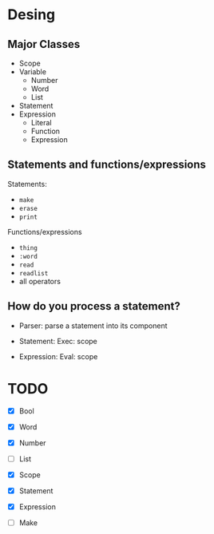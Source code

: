 # Desing

## Major Classes

* Scope
* Variable
    * Number
    * Word
    * List
* Statement
* Expression
    * Literal
    * Function
    * Expression
    
## Statements and functions/expressions

Statements:

* `make`
* `erase`
* `print`

Functions/expressions

* `thing`
* `:word`
* `read`
* `readlist`
* all operators

## How do you process a statement?

* Parser: parse a statement into its component


* Statement: Exec: scope
* Expression: Eval: scope

# TODO

- [x] Bool
- [x] Word
- [x] Number
- [ ] List
- [x] Scope
- [x] Statement
- [x] Expression
- [ ] Make

   
